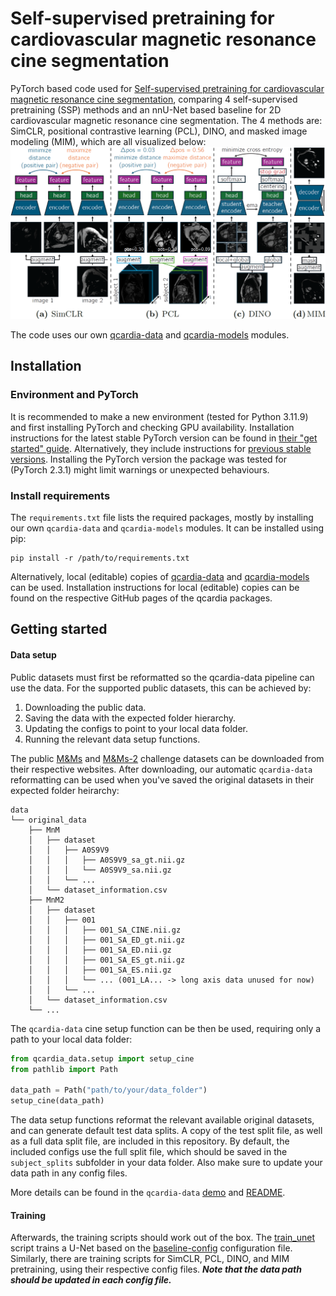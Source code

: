 # Self-supervised pretraining for cardiovascular magnetic resonance cine segmentation

PyTorch based code used for [Self-supervised pretraining for cardiovascular magnetic resonance cine segmentation](), comparing 4 self-supervised pretraining (SSP) methods and an nnU-Net based baseline for 2D cardiovascular magnetic resonance cine segmentation. The 4 methods are: SimCLR, positional contrastive learning (PCL), DINO, and masked image modeling (MIM), which are all visualized below:
![SSP methods visualizations](docs/ssp-methods-visualization.png?raw=true)

The code uses our own [qcardia-data](https://github.com/q-cardIA/qcardia-data) and [qcardia-models](https://github.com/q-cardIA/qcardia-models) modules.

## Installation
### Environment and PyTorch
It is recommended to make a new environment (tested for Python 3.11.9) and first installing PyTorch and checking GPU availability. Installation instructions for the latest stable PyTorch version can be found in [their "get started" guide](https://pytorch.org/get-started/locally/). Alternatively, they include instructions for [previous stable versions](https://pytorch.org/get-started/previous-versions/). Installing the PyTorch version the package was tested for (PyTorch 2.3.1) might limit warnings or unexpected behaviours.

### Install requirements
The `requirements.txt` file lists the required packages, mostly by installing our own `qcardia-data` and `qcardia-models` modules. It can be installed using pip:
```
pip install -r /path/to/requirements.txt
```

Alternatively, local (editable) copies of [qcardia-data](https://github.com/q-cardIA/qcardia-data) and [qcardia-models](https://github.com/q-cardIA/qcardia-models) can be used. Installation instructions for local (editable) copies can be found on the respective GitHub pages of the qcardia packages.

## Getting started
#### Data setup
Public datasets must first be reformatted so the qcardia-data pipeline can use the data. For the supported public datasets, this can be achieved by:
1. Downloading the public data.
2. Saving the data with the expected folder hierarchy.
3. Updating the configs to point to your local data folder.
4. Running the relevant data setup functions.


The public [M&Ms](https://www.ub.edu/mnms/) and [M&Ms-2](https://www.ub.edu/mnms-2/) challenge datasets can be downloaded from their respective websites. After downloading, our automatic `qcardia-data` reformatting can be used when you've saved the original datasets in their expected folder heirarchy:
```
data
└── original_data
    ├── MnM
    │   ├── dataset
    │   │   ├── A0S9V9
    │   │   │   ├── A0S9V9_sa_gt.nii.gz
    │   │   │   └── A0S9V9_sa.nii.gz
    │   │   └── ...
    │   └── dataset_information.csv
    ├── MnM2
    │   ├── dataset
    │   │   ├── 001
    │   │   │   ├── 001_SA_CINE.nii.gz
    │   │   │   ├── 001_SA_ED_gt.nii.gz
    │   │   │   ├── 001_SA_ED.nii.gz
    │   │   │   ├── 001_SA_ES_gt.nii.gz
    │   │   │   ├── 001_SA_ES.nii.gz
    │   │   │   └── ... (001_LA... -> long axis data unused for now)
    │   │   └── ...
    │   └── dataset_information.csv
    └── ...
```

The `qcardia-data` cine setup function can be then be used, requiring only a path to your local data folder:

```python
from qcardia_data.setup import setup_cine
from pathlib import Path

data_path = Path("path/to/your/data_folder")
setup_cine(data_path)
```
The data setup functions reformat the relevant available original datasets, and can generate default test data splits. A copy of the test split file, as well as a full data split file, are included in this repository. By default, the included configs use the full split file, which should be saved in the `subject_splits` subfolder in your data folder. Also make sure to update your data path in any config files.

More details can be found in the `qcardia-data` [demo](https://github.com/q-cardIA/qcardia-data/blob/main/demo/demo.ipynb) and [README](https://github.com/q-cardIA/qcardia-data).

#### Training
Afterwards, the training scripts should work out of the box. The [train_unet](code/train_unet.py) script trains a U-Net based on the [baseline-config](configs/baseline-config.yaml) configuration file. Similarly, there are training scripts for SimCLR, PCL, DINO, and MIM pretraining, using their respective config files. ***Note that the data path should be updated in each config file.***
